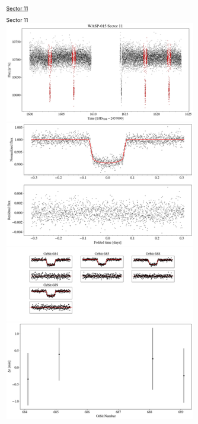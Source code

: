 [Sector 11](#sector11)

<a name = "sector11"></a>
Sector 11
![alt text](/tt/WASP-015_Sector_11/WASP-015_Sector_11_a_TimeSeries.png)
![alt text](/tt/WASP-015_Sector_11/WASP-015_Sector_11_b_FoldedLightCurve.png)
![alt text](/tt/WASP-015_Sector_11/WASP-015_Sector_11_b_IndividualTransitsWithFit.png)
![alt text](/tt/WASP-015_Sector_11/WASP-015_Sector_11_c_TimingResiduals.png)

